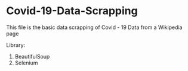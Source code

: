 # Covid-19-Data-Scrapping

This file is the basic data scrapping of Covid - 19 Data from a Wikipedia page 

Library:
1. BeautifulSoup
2. Selenium
